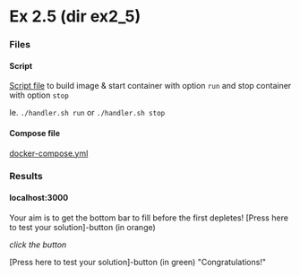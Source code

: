 
# Ex 2.5 (dir ex2_5)

### Files

#### Script

[Script file](ex2_5/handler.sh) to build image & start container with option `run` and stop container with option `stop`

Ie. `./handler.sh run` or `./handler.sh stop`

#### Compose file

[docker-compose.yml](ex2_5/docker-compose.yml)

### Results

#### localhost:3000

Your aim is to get the bottom bar to fill before the first depletes!
[Press here to test your solution]-button (in orange)

*click the button*

[Press here to test your solution]-button (in green) "Congratulations!"
